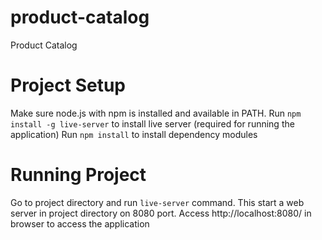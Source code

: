 # product-catalog
Product Catalog

# Project Setup

Make sure node.js with npm is installed and available in PATH.
Run `npm install -g live-server` to install live server (required for running the application)
Run `npm install` to install dependency modules

# Running Project

Go to project directory and run `live-server` command. This start a web server in project directory on 8080 port.
Access http://localhost:8080/ in browser to access the application
